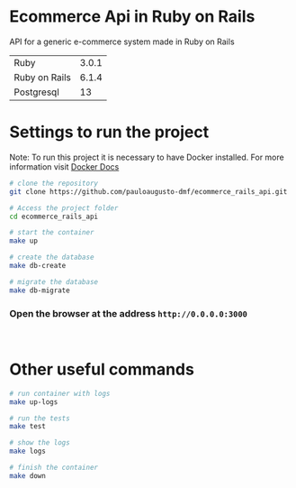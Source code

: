 # Ecommerce Api in Ruby on Rails

API for a generic e-commerce system made in Ruby on Rails

<table>
    <tr>
        <td>Ruby</td>
        <td>3.0.1</td>
    </tr>
    <tr>
        <td>Ruby on Rails</td>
        <td>6.1.4</td>
    </tr>
    <tr>
        <td>Postgresql</td>
        <td>13</td>
    </tr>
</table>

# Settings to run the project

Note: To run this project it is necessary to have Docker installed. For more information visit [Docker Docs](https://docs.docker.com/)

```bash
# clone the repository
git clone https://github.com/pauloaugusto-dmf/ecommerce_rails_api.git

# Access the project folder
cd ecommerce_rails_api

# start the container
make up

# create the database
make db-create

# migrate the database
make db-migrate
```

### Open the browser at the address `http://0.0.0.0:3000` 
<br>

# Other useful commands

```bash
# run container with logs
make up-logs

# run the tests
make test

# show the logs
make logs

# finish the container
make down
```